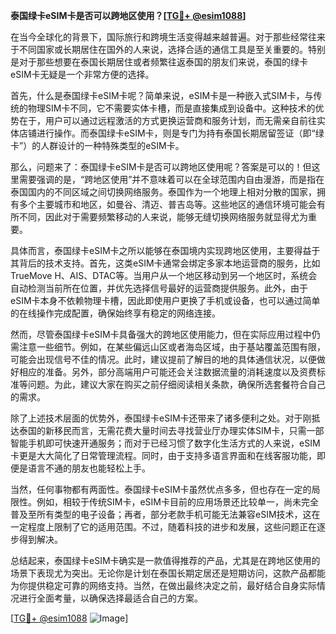 **泰国绿卡eSIM卡是否可以跨地区使用？[[TG💪+ @esim1088](https://t.me/s/esim1088)]**

在当今全球化的背景下，国际旅行和跨境生活变得越来越普遍。对于那些经常往来于不同国家或长期居住在国外的人来说，选择合适的通信工具是至关重要的。特别是对于那些想要在泰国长期居住或者频繁往返泰国的朋友们来说，泰国的绿卡eSIM卡无疑是一个非常方便的选择。

首先，什么是泰国绿卡eSIM卡呢？简单来说，eSIM卡是一种嵌入式SIM卡，与传统的物理SIM卡不同，它不需要实体卡槽，而是直接集成到设备中。这种技术的优势在于，用户可以通过远程激活的方式更换运营商和服务计划，而无需亲自前往实体店铺进行操作。而泰国绿卡eSIM卡，则是专门为持有泰国长期居留签证（即“绿卡”）的人群设计的一种特殊类型的eSIM卡。

那么，问题来了：泰国绿卡eSIM卡是否可以跨地区使用呢？答案是可以的！但这里需要强调的是，“跨地区使用”并不意味着可以在全球范围内自由漫游，而是指在泰国国内的不同区域之间切换网络服务。泰国作为一个地理上相对分散的国家，拥有多个主要城市和地区，如曼谷、清迈、普吉岛等。这些地区的通信环境可能会有所不同，因此对于需要频繁移动的人来说，能够无缝切换网络服务就显得尤为重要。

具体而言，泰国绿卡eSIM卡之所以能够在泰国境内实现跨地区使用，主要得益于其背后的技术支持。首先，这类eSIM卡通常会绑定多家本地运营商的服务，比如TrueMove H、AIS、DTAC等。当用户从一个地区移动到另一个地区时，系统会自动检测当前所在位置，并优先选择信号最好的运营商提供服务。此外，由于eSIM卡本身不依赖物理卡槽，因此即使用户更换了手机或设备，也可以通过简单的在线操作完成配置，确保始终享有稳定的网络连接。

然而，尽管泰国绿卡eSIM卡具备强大的跨地区使用能力，但在实际应用过程中仍需注意一些细节。例如，在某些偏远山区或者海岛区域，由于基站覆盖范围有限，可能会出现信号不佳的情况。此时，建议提前了解目的地的具体通信状况，以便做好相应的准备。另外，部分高端用户可能还会关注数据流量的消耗速度以及资费标准等问题。为此，建议大家在购买之前仔细阅读相关条款，确保所选套餐符合自己的需求。

除了上述技术层面的优势外，泰国绿卡eSIM卡还带来了诸多便利之处。对于刚抵达泰国的新移民而言，无需花费大量时间去寻找营业厅办理实体SIM卡，只需一部智能手机即可快速开通服务；而对于已经习惯了数字化生活方式的人来说，eSIM卡更是大大简化了日常管理流程。同时，由于支持多语言界面和在线客服功能，即便是语言不通的朋友也能轻松上手。

当然，任何事物都有两面性。泰国绿卡eSIM卡虽然优点多多，但也存在一定的局限性。例如，相较于传统SIM卡，eSIM卡目前的应用场景还比较单一，尚未完全普及至所有类型的电子设备；再者，部分老款手机可能无法兼容eSIM技术，这在一定程度上限制了它的适用范围。不过，随着科技的进步和发展，这些问题正在逐步得到解决。

总结起来，泰国绿卡eSIM卡确实是一款值得推荐的产品，尤其是在跨地区使用的场景下表现尤为突出。无论你是计划在泰国长期定居还是短期访问，这款产品都能为你提供稳定可靠的网络支持。当然，在做出最终决定之前，最好结合自身实际情况进行全面考量，以确保选择最适合自己的方案。

[[TG💪+ @esim1088](https://t.me/s/esim1088) ![Image](https://i.postimg.cc/4NQfJmqS/Snipaste-2025-05-13-00-14-12.png)]